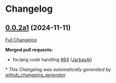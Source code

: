 # Changelog

## [0.0.2a1](https://github.com/OpenVoiceOS/ovos-date-parser/tree/0.0.2a1) (2024-11-11)

[Full Changelog](https://github.com/OpenVoiceOS/ovos-date-parser/compare/0.0.1...0.0.2a1)

**Merged pull requests:**

- fix:lang code handling [\#64](https://github.com/OpenVoiceOS/ovos-date-parser/pull/64) ([JarbasAl](https://github.com/JarbasAl))



\* *This Changelog was automatically generated by [github_changelog_generator](https://github.com/github-changelog-generator/github-changelog-generator)*
